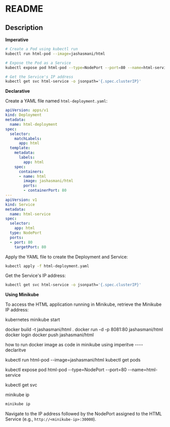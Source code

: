 # README

## Description

**Imperative**

```bash
# Create a Pod using kubectl run
kubectl run html-pod --image=jashasmani/html

# Expose the Pod as a Service
kubectl expose pod html-pod --type=NodePort --port=80 --name=html-service

# Get the Service's IP address
kubectl get svc html-service -o jsonpath='{.spec.clusterIP}'
```

**Declarative**

Create a YAML file named `html-deployment.yaml`:

```yaml
apiVersion: apps/v1
kind: Deployment
metadata:
  name: html-deployment
spec:
  selector:
    matchLabels:
      app: html
  template:
    metadata:
      labels:
        app: html
    spec:
      containers:
      - name: html
        image: jashasmani/html
        ports:
        - containerPort: 80
---
apiVersion: v1
kind: Service
metadata:
  name: html-service
spec:
  selector:
    app: html
  type: NodePort
  ports:
  - port: 80
    targetPort: 80
```

Apply the YAML file to create the Deployment and Service:

```bash
kubectl apply -f html-deployment.yaml
```

Get the Service's IP address:

```bash
kubectl get svc html-service -o jsonpath='{.spec.clusterIP}'
```

**Using Minikube**

To access the HTML application running in Minikube, retrieve the Minikube IP address:











kubernetes
minikube start

docker build -t jashasmani/html . docker run -d -p 8081:80 jashasmani/html
docker login docker push jashasmani/html

how to run docker image as code in minikube using
imperitve ---- declaritve

kubectl run html-pod --image=jashasmani/html kubectl get pods

kubectl expose pod html-pod --type=NodePort --port=80 --name=html-service

kubectl get svc

minikube ip

```bash
minikube ip
```

Navigate to the IP address followed by the NodePort assigned to the HTML Service (e.g., `http://<minikube-ip>:30000`).
